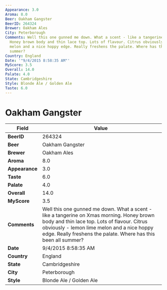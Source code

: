 ```yaml
---
Appearance: 3.0
Aroma: 8.0
Beer: Oakham Gangster
BeerID: 264324
Brewer: Oakham Ales
City: Peterborough
Comments: Well this one gunned me down. What a scent - like a tangerine on Xmas morning.
  Honey brown body and thin lace top. Lots of flavour. Citrus obviously - lemon lime
  melon and a nice hoppy edge. Really freshens the palate. Where has this been all
  summer?
Country: England
Date: '"9/4/2015 8:58:35 AM"'
MyScore: 3.5
Overall: 14.0
Palate: 4.0
State: Cambridgeshire
Style: Blonde Ale / Golden Ale
Taste: 6.0
---
```


# Oakham Gangster

| Field         | Value |
|---------------|-------|
| **BeerID** | 264324 |
| **Beer** | Oakham Gangster |
| **Brewer** | Oakham Ales |
| **Aroma** | 8.0 |
| **Appearance** | 3.0 |
| **Taste** | 6.0 |
| **Palate** | 4.0 |
| **Overall** | 14.0 |
| **MyScore** | 3.5 |
| **Comments** | Well this one gunned me down. What a scent - like a tangerine on Xmas morning. Honey brown body and thin lace top. Lots of flavour. Citrus obviously - lemon lime melon and a nice hoppy edge. Really freshens the palate. Where has this been all summer? |
| **Date** | 9/4/2015 8:58:35 AM |
| **Country** | England |
| **State** | Cambridgeshire |
| **City** | Peterborough |
| **Style** | Blonde Ale / Golden Ale |
